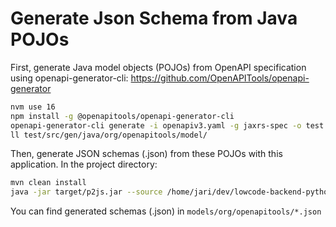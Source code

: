 # Generate Json Schema from Java POJOs
First, generate Java model objects (POJOs) from OpenAPI specification using openapi-generator-cli:
https://github.com/OpenAPITools/openapi-generator
```bash
nvm use 16
npm install -g @openapitools/openapi-generator-cli
openapi-generator-cli generate -i openapiv3.yaml -g jaxrs-spec -o test
ll test/src/gen/java/org/openapitools/model/
```
Then, generate JSON schemas (.json) from these POJOs with this application. In the project directory:

```bash
mvn clean install
java -jar target/p2js.jar --source /home/jari/dev/lowcode-backend-python/http-server/test/src/gen/java/org/openapitools/model/
```
You can find generated schemas (.json) in `models/org/openapitools/*.json
`